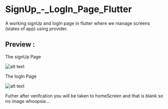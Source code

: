 # SignUp_-_LogIn_Page_Flutter

A working signUp and logIn page in flutter where we manage screens (states of app) using provider.


## Preview :

The signUp Page

![alt text](https://github.com/yadavaditya13/SignUp_-_LogIn_Page_Flutter/blob/master/signup.png)



The logIn Page

![alt text](https://github.com/yadavaditya13/SignUp_-_LogIn_Page_Flutter/blob/master/login.png)

Futher after verifcation you will be taken to homeScreen and that is blank so no image whoopsie...

